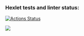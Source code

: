 ### Hexlet tests and linter status:
[![Actions Status](https://github.com/qwert-3001/python-project-49/actions/workflows/hexlet-check.yml/badge.svg)](https://github.com/qwert-3001/python-project-49/actions)



<a href="https://codeclimate.com/github/qwert-3001/python-project-49/maintainability"><img src="https://api.codeclimate.com/v1/badges/a5b1e3290d96667bb050/maintainability" /></a>

<script src="https://asciinema.org/a/ucloaDy3uARFkR4UlGJiEjwTf.js" id="asciicast-ucloaDy3uARFkR4UlGJiEjwTf" async="true"></script>
